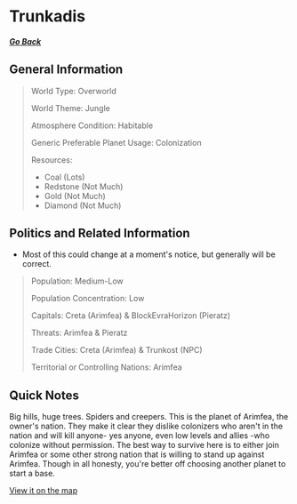 # Trunkadis

##### [Go Back](/wiki/space#planets)

## General Information

> World Type: Overworld
>
> World Theme: Jungle
>
> Atmosphere Condition: Habitable
>
> Generic Preferable Planet Usage: Colonization
>
> Resources:
> - Coal (Lots)
> - Redstone (Not Much)
> - Gold (Not Much)
> - Diamond (Not Much)

## Politics and Related Information

* Most of this could change at a moment's notice, but generally will be correct.

> Population: Medium-Low
>
> Population Concentration: Low
>
> Capitals: Creta (Arimfea) & BlockEvraHorizon (Pieratz)
>
> Threats: Arimfea & Pieratz
>
> Trade Cities: Creta (Arimfea) & Trunkost (NPC)
>
> Territorial or Controlling Nations: Arimfea

## Quick Notes

Big hills, huge trees. Spiders and creepers. This is the planet of Arimfea, the owner's nation. They make it clear they dislike colonizers who aren't in the nation and will kill anyone- yes anyone, even low levels and allies -who colonize without permission. The best way to survive here is to either join Arimfea or some other strong nation that is willing to stand up against Arimfea. Though in all honesty, you're better off choosing another planet to start a base.

[View it on the map](https://dynmap.starlegacy.net/?worldname=Trunkadis)
